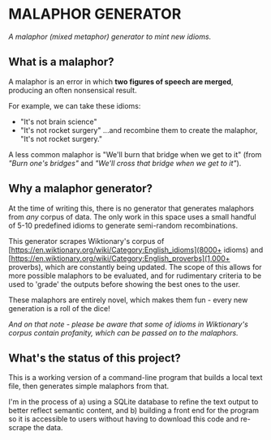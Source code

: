 # MALAPHOR GENERATOR

_A malaphor (mixed metaphor) generator to mint new idioms._

## What is a malaphor?
A malaphor is an error in which **two figures of speech are merged**, producing an often nonsensical result.

For example, we can take these idioms:
- "It's not brain science"
- "It's not rocket surgery"
...and recombine them to create the malaphor, "It's not rocket surgery."

A less common malaphor is "We'll burn that bridge when we get to it" (from _"Burn one's bridges"_ and _"We'll cross that bridge when we get to it"_). 

## Why a malaphor generator?
At the time of writing this, there is no generator that generates malaphors from _any_ corpus of data. The only work in this space uses a small handful of 5-10 predefined idioms to generate semi-random recombinations.

This generator scrapes Wiktionary's corpus of [https://en.wiktionary.org/wiki/Category:English_idioms](8000+ idioms) and [https://en.wiktionary.org/wiki/Category:English_proverbs](1,000+ proverbs), which are constantly being updated. The scope of this allows for more possible malaphors to be evaluated, and for rudimentary criteria to be used to 'grade' the outputs before showing the best ones to the user.

These malaphors are entirely novel, which makes them fun - every new generation is a roll of the dice!

_And on that note - please be aware that some of idioms in Wiktionary's corpus contain profanity, which can be passed on to the malaphors._

## What's the status of this project?
This is a working version of a command-line program that builds a local text file, then generates simple malaphors from that.

I'm in the process of a) using a SQLite database to refine the text output to better reflect semantic content, and b) building a front end for the program so it is accessible to users without having to download this code and re-scrape the data.

